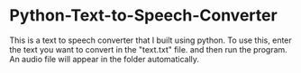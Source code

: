 # Python-Text-to-Speech-Converter
This is a text to speech converter that I built using python. To use this, enter the text you want to convert in the "text.txt" file. and then run the program. An audio file will appear in the folder automatically.
